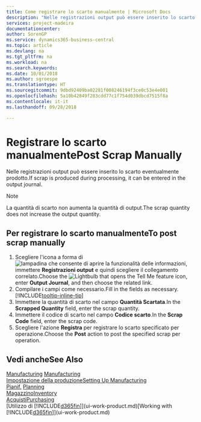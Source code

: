 ```yaml
---
title: Come registrare lo scarto manualmente | Microsoft Docs
description: "Nelle registrazioni output può essere inserito lo scarto eventualmente prodotto. Si noti che la quantità di scarto non va ad aumentare la quantità di output."
services: project-madeira
documentationcenter: 
author: SorenGP
ms.service: dynamics365-business-central
ms.topic: article
ms.devlang: na
ms.tgt_pltfrm: na
ms.workload: na
ms.search.keywords: 
ms.date: 10/01/2018
ms.author: sgroespe
ms.translationtype: HT
ms.sourcegitcommit: 9dbd92409ba02281f008246194f3ce0c53e4e001
ms.openlocfilehash: 5a10b42849f283cdd77c1f754d039dbcd7515f8a
ms.contentlocale: it-it
ms.lasthandoff: 09/28/2018

---
```

# <a name="post-scrap-manually"></a><span data-ttu-id="3387d-104">Registrare lo scarto manualmente</span><span class="sxs-lookup"><span data-stu-id="3387d-104">Post Scrap Manually</span></span>
<span data-ttu-id="3387d-105">Nelle registrazioni output può essere inserito lo scarto eventualmente prodotto.</span><span class="sxs-lookup"><span data-stu-id="3387d-105">If scrap is produced during processing, it can be entered in the output journal.</span></span> 

> [!NOTE]
> <span data-ttu-id="3387d-106">La quantità di scarto non aumenta la quantità di output.</span><span class="sxs-lookup"><span data-stu-id="3387d-106">The scrap quantity does not increase the output quantity.</span></span>  

## <a name="to-post-scrap-manually"></a><span data-ttu-id="3387d-107">Per registrare lo scarto manualmente</span><span class="sxs-lookup"><span data-stu-id="3387d-107">To post scrap manually</span></span>  
1. <span data-ttu-id="3387d-108">Scegliere l'icona a forma di ![lampadina che consente di aprire la funzionalità delle informazioni](media/ui-search/search_small.png "Informazioni sull'operazione che si desidera eseguire"), immettere **Registrazioni output** e quindi scegliere il collegamento correlato.</span><span class="sxs-lookup"><span data-stu-id="3387d-108">Choose the ![Lightbulb that opens the Tell Me feature](media/ui-search/search_small.png "Tell me what you want to do") icon, enter **Output Journal**, and then choose the related link.</span></span>  
2. <span data-ttu-id="3387d-109">Compilare i campi come necessario.</span><span class="sxs-lookup"><span data-stu-id="3387d-109">Fill in the fields as necessary.</span></span> [!INCLUDE[tooltip-inline-tip](includes/tooltip-inline-tip_md.md)]  
3. <span data-ttu-id="3387d-110">Immettere la quantità di scarto nel campo **Quantità Scartata**.</span><span class="sxs-lookup"><span data-stu-id="3387d-110">In the **Scrapped Quantity** field, enter the scrap quantity.</span></span>  
4. <span data-ttu-id="3387d-111">Immettere il codice di scarto nel campo **Codice scarto**.</span><span class="sxs-lookup"><span data-stu-id="3387d-111">In the **Scrap Code** field, enter the scrap code.</span></span>  
5. <span data-ttu-id="3387d-112">Scegliere l'azione **Registra** per registrare lo scarto specificato per operazione.</span><span class="sxs-lookup"><span data-stu-id="3387d-112">Choose the **Post** action to post the specified scrap per operation.</span></span>  

## <a name="see-also"></a><span data-ttu-id="3387d-113">Vedi anche</span><span class="sxs-lookup"><span data-stu-id="3387d-113">See Also</span></span>  
<span data-ttu-id="3387d-114">[Manufacturing](production-manage-manufacturing.md)  </span><span class="sxs-lookup"><span data-stu-id="3387d-114">[Manufacturing](production-manage-manufacturing.md)  </span></span>  
[<span data-ttu-id="3387d-115">Impostazione della produzione</span><span class="sxs-lookup"><span data-stu-id="3387d-115">Setting Up Manufacturing</span></span>](production-configure-production-processes.md)  
<span data-ttu-id="3387d-116">[Pianif.](production-planning.md)    </span><span class="sxs-lookup"><span data-stu-id="3387d-116">[Planning](production-planning.md)    </span></span>  
[<span data-ttu-id="3387d-117">Magazzino</span><span class="sxs-lookup"><span data-stu-id="3387d-117">Inventory</span></span>](inventory-manage-inventory.md)  
[<span data-ttu-id="3387d-118">Acquisti</span><span class="sxs-lookup"><span data-stu-id="3387d-118">Purchasing</span></span>](purchasing-manage-purchasing.md)  
<span data-ttu-id="3387d-119">[Utilizzo di [!INCLUDE[d365fin](includes/d365fin_md.md)]](ui-work-product.md)</span><span class="sxs-lookup"><span data-stu-id="3387d-119">[Working with [!INCLUDE[d365fin](includes/d365fin_md.md)]](ui-work-product.md)</span></span>

